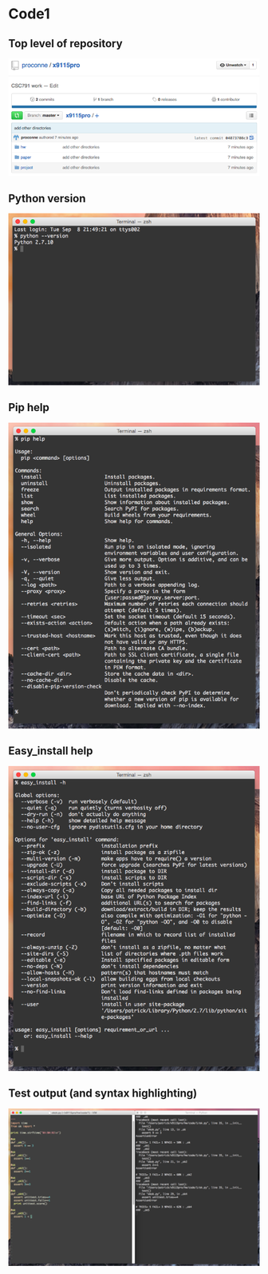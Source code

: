 Code1
=====

Top level of repository
-----------------------
![image1](images/image1.png)

Python version
--------------
![image2](images/image2.png)

Pip help
--------
![image3](images/image3.png)

Easy\_install help
------------------
![image4](images/image4.png)

Test output (and syntax highlighting)
-------------------------------------
![image5](images/image5.png)
